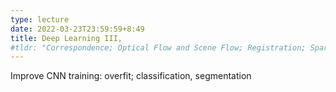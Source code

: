 ```yaml
---
type: lecture
date: 2022-03-23T23:59:59+8:49
title: Deep Learning III, 
#tldr: "Correspondence; Optical Flow and Scene Flow; Registration; Sparse and Dense Regression"
---
```

Improve CNN training: overfit; classification, segmentation

